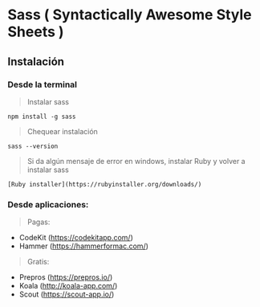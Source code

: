 # Sass ( Syntactically Awesome Style Sheets )

## Instalación

### Desde la terminal

> Instalar sass

    npm install -g sass

> Chequear instalación

    sass --version

> Si da algún mensaje de error en windows, instalar Ruby
> y volver a instalar sass

    [Ruby installer](https://rubyinstaller.org/downloads/)  


### Desde aplicaciones:
> Pagas:

- CodeKit (https://codekitapp.com/)
- Hammer (https://hammerformac.com/)

> Gratis:

- Prepros (https://prepros.io/)
- Koala (http://koala-app.com/)
- Scout (https://scout-app.io/)